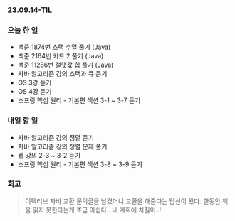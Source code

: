 ### 23.09.14-TIL
### 오늘 한 일
- 백준 1874번 스택 수열 풀기 (Java)
- 백준 2164번 카드 2 풀기 (Java)
- 백준 11286번 절댓값 힙 풀기 (Java)
- 자바 알고리즘 강의 스택과 큐 듣기
- OS 3강 듣기
- OS 4강 듣기
- 스프링 핵심 원리 - 기본편 섹션 3-1 ~ 3-7 듣기 


### 내일 할 일
- 자바 알고리즘 강의 정렬 듣기
- 자바 알고리즘 강의 정렬 문제 풀기
- 웹 강의 2-3 ~ 3-2 듣기
- 스프링 핵심 원리 - 기본편 섹션 3-8 ~ 3-9 듣기

### 회고
> 이펙티브 자바 교환 문의글을 남겼더니 교환을 해준다는 답신이 왔다. 한동안 책을 읽지 못한다는게 조금 아쉽다.. 내 계획에 차질이..!

